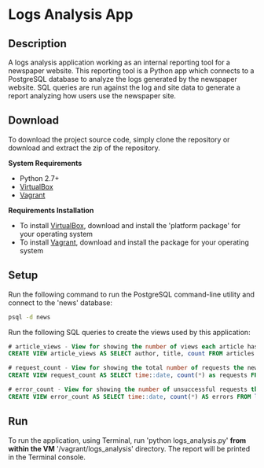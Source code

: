 # Logs Analysis App

**Description**
---------------
A logs analysis application working as an internal reporting tool for a newspaper website. This reporting tool is a Python app which connects to a PostgreSQL database to analyze the logs generated by the newspaper website. SQL queries are run against the log and site data to generate a report analyzing how users use the newspaper site.


**Download**
---------------
To download the project source code, simply clone the repository or download and extract the zip of the repository.

**System Requirements**
- Python 2.7+
- [VirtualBox](https://www.virtualbox.org/)
- [Vagrant](https://www.vagrantup.com/)

**Requirements Installation**
- To install [VirtualBox](https://www.virtualbox.org/wiki/Downloads), download and install the 'platform package' for your operating system
- To install [Vagrant](https://www.vagrantup.com/downloads.html), download and install the package for your operating system


**Setup**
---------------
Run the following command to run the PostgreSQL command-line utility and connect to the 'news' database:
```bash 
psql -d news
```

Run the following SQL queries to create the views used by this application:
```sql
# article_views - View for showing the number of views each article has received
CREATE VIEW article_views AS SELECT author, title, count FROM articles JOIN (SELECT substring(path from '/article/(.*)') as path_slug, count(*) FROM log WHERE path ~ '/article/*' AND status = '200 OK' GROUP BY path) AS views ON articles.slug = views.path_slug;

# request_count - View for showing the total number of requests the newspaper site received per day
CREATE VIEW request_count AS SELECT time::date, count(*) as requests FROM log GROUP BY time::date;

# error_count - View for showing the number of unsuccessful requests the newspaper site received per day
CREATE VIEW error_count AS SELECT time::date, count(*) AS errors FROM log WHERE status != '200 OK' GROUP BY time::date;
```


**Run**
---------------
To run the application, using Terminal, run 'python logs_analysis.py' **from within the VM** '/vagrant/logs_analysis' directory. The report will be printed in the Terminal console.
